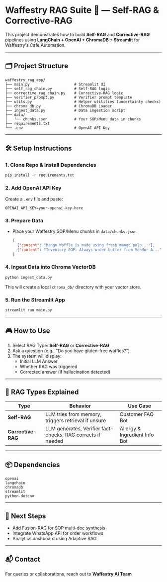 # Waffestry RAG Suite 🧇 — Self-RAG & Corrective-RAG

This project demonstrates how to build **Self-RAG** and **Corrective-RAG** pipelines using **LangChain + OpenAI + ChromaDB + Streamlit** for Waffestry's Cafe Automation.

---

## 🗂️ Project Structure

```
waffestry_rag_app/
├── main.py                    # Streamlit UI
├── self_rag_chain.py          # Self-RAG logic
├── corrective_rag_chain.py    # Corrective-RAG logic
├── verifier_prompt.py         # Verifier prompt template
├── utils.py                   # Helper utilities (uncertainty checks)
├── chroma_db.py               # ChromaDB Loader
├── ingest_data.py             # Data ingestion script
├── data/
│   └── chunks.json            # Your SOP/Menu data in chunks
├── requirements.txt
└── .env                       # OpenAI API Key
```

---

## 🛠️ Setup Instructions

### 1. Clone Repo & Install Dependencies
```bash
pip install -r requirements.txt
```

### 2. Add OpenAI API Key
Create a `.env` file and paste:
```
OPENAI_API_KEY=your-openai-key-here
```

### 3. Prepare Data
- Place your Waffestry SOP/Menu chunks in `data/chunks.json`
  ```json
  [
    {"content": "Mango Waffle is made using fresh mango pulp..."},
    {"content": "Inventory SOP: Always order butter from Vendor A..."}
  ]
  ```

### 4. Ingest Data into Chroma VectorDB
```bash
python ingest_data.py
```
This will create a local `chroma_db/` directory with your vector store.

### 5. Run the Streamlit App
```bash
streamlit run main.py
```

---

## 🎮 How to Use
1. Select RAG Type: **Self-RAG** or **Corrective-RAG**
2. Ask a question (e.g., "Do you have gluten-free waffles?")
3. The system will display:
   - Initial LLM Answer
   - Whether RAG was triggered
   - Corrected answer (if hallucination detected)

---

## 🧠 RAG Types Explained
| Type            | Behavior | Use Case |
|-----------------|----------|----------|
| **Self-RAG**    | LLM tries from memory, triggers retrieval if unsure | Customer FAQ Bot |
| **Corrective-RAG** | LLM generates, Verifier fact-checks, RAG corrects if needed | Allergy & Ingredient Info Bot |

---

## 📦 Dependencies
```
openai
langchain
chromadb
streamlit
python-dotenv
```

---

## 🚀 Next Steps
- Add Fusion-RAG for SOP multi-doc synthesis
- Integrate WhatsApp API for order workflows
- Analytics dashboard using Adaptive RAG

---

## 📬 Contact
For queries or collaborations, reach out to **Waffestry AI Team**